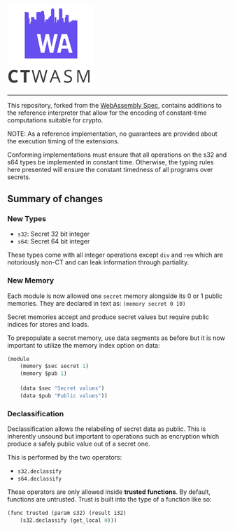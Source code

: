 <img src="./logo.svg" width="200"/>

------------
This repository, forked from the [WebAssembly
Spec](https://github.com/WebAssembly/spec), contains additions to the
reference interpreter that allow for the encoding of constant-time
computations suitable for crypto.

NOTE: As a reference implementation, no guarantees are provided about the
execution timing of the extensions.

Conforming implementations must ensure that all operations on the s32 and s64
types be implemented in constant time. Otherwise, the typing rules here
presented will ensure the constant timedness of all programs over secrets.

## Summary of changes

### New Types
 - `s32`: Secret 32 bit integer
 - `s64`: Secret 64 bit integer

These types come with all integer operations except `div` and `rem` which are
notoriously non-CT and can leak information through partiality.

### New Memory
Each module is now allowed one `secret` memory alongside its 0 or 1 public memories.
They are declared in text as:
`(memory secret 0 10)`

Secret memories accept and produce secret values but require public indices for stores and loads.

To prepopulate a secret memory, use data segments as before but it is now important to utilize the
memory index option on data:

```lisp
(module
    (memory $sec secret 1)
    (memory $pub 1)

    (data $sec "Secret values")
    (data $pub "Public values"))
```

### Declassification
Declassification allows the relabeling of secret data as public. This is inherently unsound but important to operations such as encryption which produce a safely public value out of a secret one.

This is performed by the two operators:
 - `s32.declassify`
 - `s64.declassify`

These operators are only allowed inside **trusted functions**. By default, functions are untrusted.
Trust is built into the type of a function like so:

```lisp
(func trusted (param s32) (result i32)
    (s32.declassify (get_local 0)))
```

[logo]: ./logo.png